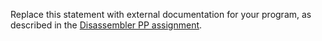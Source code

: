 Replace this statement with external documentation for your program, as
described in the 
[Disassembler PP assignment](www.cs.kzoo.edu/cs230/Projects/DisassemblerProj.html).
